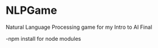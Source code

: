 # NLPGame

Natural Language Processing game for my Intro to AI Final

-npm install for node modules
